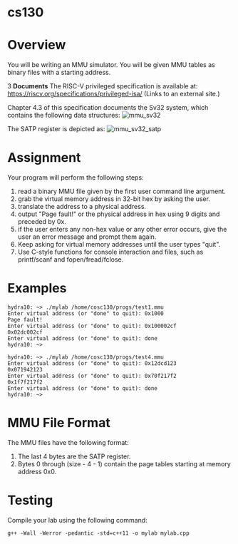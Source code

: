 # cs130

# **Overview**
You will be writing an MMU simulator. You will be given MMU tables as binary files with a starting address.

3 **Documents**
The RISC-V privileged specification is available at: https://riscv.org/specifications/privileged-isa/ (Links to an external site.)

Chapter 4.3 of this specification documents the Sv32 system, which contains the following data structures:
![mmu_sv32](https://user-images.githubusercontent.com/89229416/146666664-906816bb-8f38-4c34-9076-fad0589258c1.png)

The SATP register is depicted as:
![mmu_sv32_satp](https://user-images.githubusercontent.com/89229416/146666673-c7223edf-5a3b-4830-ac0e-c57e640c99e8.png)

# **Assignment**
Your program will perform the following steps:

1. read a binary MMU file given by the first user command line argument.
2. grab the virtual memory address in 32-bit hex by asking the user.
3. translate the address to a physical address.
4. output "Page fault!" or the physical address in hex using 9 digits and preceded by 0x.
5. if the user enters any non-hex value or any other error occurs,  give the user an error message and prompt them again.
6. Keep asking for virtual memory addresses until the user types "quit".
7. Use C-style functions for console interaction and files, such as printf/scanf and fopen/fread/fclose.

# **Examples**
```
hydra10: ~> ./mylab /home/cosc130/progs/test1.mmu
Enter virtual address (or "done" to quit): 0x1000
Page fault!
Enter virtual address (or "done" to quit): 0x100002cf
0x02dc002cf
Enter virtual address (or "done" to quit): done
hydra10: ~> 
```
```
hydra10: ~> ./mylab /home/cosc130/progs/test4.mmu
Enter virtual address (or "done" to quit): 0x12dcd123
0x071942123
Enter virtual address (or "done" to quit): 0x70f217f2
0x1f7f217f2
Enter virtual address (or "done" to quit): done
hydra10: ~>
```

# **MMU File Format**
The MMU files have the following format:

1. The last 4 bytes are the SATP register.
2. Bytes 0 through (size - 4 - 1) contain the page tables starting at memory address 0x0.

# **Testing**
Compile your lab using the following command:
```
g++ -Wall -Werror -pedantic -std=c++11 -o mylab mylab.cpp
```
